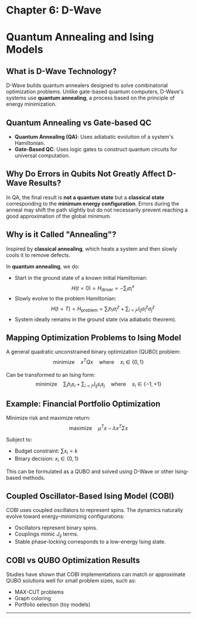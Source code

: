 # Chapter 6: D-Wave
# Quantum Annealing and Ising Models

## What is D-Wave Technology?

D-Wave builds quantum annealers designed to solve combinatorial optimization problems. Unlike gate-based quantum computers, D-Wave's systems use **quantum annealing**, a process based on the principle of energy minimization.

## Quantum Annealing vs Gate-based QC

- **Quantum Annealing (QA)**: Uses adiabatic evolution of a system's Hamiltonian.
- **Gate-Based QC**: Uses logic gates to construct quantum circuits for universal computation.

## Why Do Errors in Qubits Not Greatly Affect D-Wave Results?

In QA, the final result is **not a quantum state** but a **classical state** corresponding to the **minimum energy configuration**. Errors during the anneal may shift the path slightly but do not necessarily prevent reaching a good approximation of the global minimum.

## Why is it Called "Annealing"?

Inspired by **classical annealing**, which heats a system and then slowly cools it to remove defects.

In **quantum annealing**, we do:
- Start in the ground state of a known initial Hamiltonian:
  $$
  H(t=0) = H_{\text{driver}} = -\sum_{i} \sigma^x_i
  $$
- Slowly evolve to the problem Hamiltonian:
  $$
  H(t=T) = H_{\text{problem}} = \sum_{i} h_i \sigma^z_i + \sum_{i<j} J_{ij} \sigma^z_i \sigma^z_j
  $$
- System ideally remains in the ground state (via adiabatic theorem).

## Mapping Optimization Problems to Ising Model

A general quadratic unconstrained binary optimization (QUBO) problem:
$$
\text{minimize} \quad x^T Q x \quad \text{where} \quad x_i \in \{0, 1\}
$$

Can be transformed to an Ising form:
$$
\text{minimize} \quad \sum_i h_i s_i + \sum_{i<j} J_{ij} s_i s_j \quad \text{where} \quad s_i \in \{-1, +1\}
$$

## Example: Financial Portfolio Optimization

Minimize risk and maximize return:
$$
\text{maximize} \quad \mu^T x - \lambda x^T \Sigma x
$$

Subject to:
- Budget constraint: $\sum x_i = k$
- Binary decision: $x_i \in \{0, 1\}$

This can be formulated as a QUBO and solved using D-Wave or other Ising-based methods.

## Coupled Oscillator-Based Ising Model (COBI)

COBI uses coupled oscillators to represent spins. The dynamics naturally evolve toward energy-minimizing configurations:
- Oscillators represent binary spins.
- Couplings mimic $J_{ij}$ terms.
- Stable phase-locking corresponds to a low-energy Ising state.

## COBI vs QUBO Optimization Results

Studies have shown that COBI implementations can match or approximate QUBO solutions well for small problem sizes, such as:
- MAX-CUT problems
- Graph coloring
- Portfolio selection (toy models)

---

